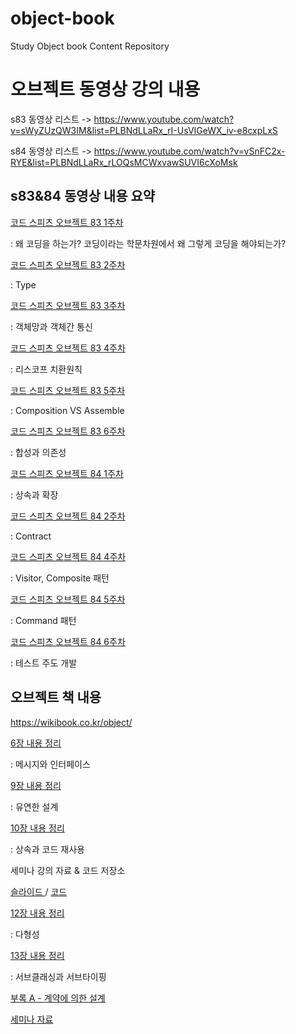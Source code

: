 # object-book
Study Object book Content Repository

# 오브젝트 동영상 강의 내용

s83 동영상 리스트 -> https://www.youtube.com/watch?v=sWyZUzQW3IM&list=PLBNdLLaRx_rI-UsVIGeWX_iv-e8cxpLxS

s84 동영상 리스트 -> https://www.youtube.com/watch?v=vSnFC2x-RYE&list=PLBNdLLaRx_rLOQsMCWxvawSUVI6cXoMsk

## s83&84 동영상 내용 요약 

[ 코드 스피츠 오브젝트 83 1주차 ](https://github.com/LenKIM/object-book/tree/master/object1)

: 왜 코딩을 하는가?  코딩이라는 학문차원에서 왜 그렇게 코딩을 해야되는가?

[ 코드 스피츠 오브젝트 83 2주차 ](https://github.com/LenKIM/object-book/tree/master/object2)

: Type

[ 코드 스피츠 오브젝트 83 3주차 ](https://github.com/LenKIM/object-book/tree/master/object3)

: 객체망과 객체간 통신

[ 코드 스피츠 오브젝트 83 4주차 ](https://github.com/LenKIM/object-book/tree/master/object4)

: 리스코프 치환원칙

[ 코드 스피츠 오브젝트 83 5주차 ](https://github.com/LenKIM/object-book/tree/master/object5)

: Composition VS Assemble

[ 코드 스피츠 오브젝트 83 6주차 ](https://github.com/LenKIM/object-book/tree/master/object6)

: 합성과 의존성

[ 코드 스피츠 오브젝트 84 1주차 ](https://github.com/LenKIM/object-book/tree/master/object7)

: 상속과 확장

[ 코드 스피츠 오브젝트 84 2주차 ](https://github.com/LenKIM/object-book/tree/master/object8)

: Contract 

[ 코드 스피츠 오브젝트 84 4주차 ](https://github.com/LenKIM/object-book/tree/master/object10)

: Visitor, Composite 패턴

[ 코드 스피츠 오브젝트 84 5주차 ](https://github.com/LenKIM/object-book/tree/master/object11)

: Command 패턴

[ 코드 스피츠 오브젝트 84 6주차 ](https://github.com/LenKIM/object-book/tree/master/object12)

: 테스트 주도 개발
 
## 오브젝트 책 내용

https://wikibook.co.kr/object/

[ 6장 내용 정리 ](https://github.com/LenKIM/object-book/tree/master/object-origin-book/chapter06)

: 메시지와 인터페이스
 
[ 9장 내용 정리 ](https://github.com/LenKIM/object-book/tree/master/object-origin-book/chapter09) 

: 유연한 설계

[ 10장 내용 정리 ](https://github.com/LenKIM/object-book/tree/master/object-origin-book/chapter10) 

: 상속과 코드 재사용

세미나 강의 자료 & 코드 저장소

[ 슬라이드 ](https://www.slideshare.net/JoenggyuLenKim/ss-193849468) / [ 코드 ](https://github.com/LenKIM/code-reuse-seminar)

[ 12장 내용 정리 ](https://github.com/LenKIM/object-book/tree/master/object-origin-book/chapter12)

: 다형성  

[ 13장 내용 정리 ](https://github.com/LenKIM/object-book/tree/master/object-origin-book/chapter13) 

: 서브클래싱과 서브타이핑

[ 부록 A - 계약에 의한 설계 ](https://github.com/LenKIM/object-book/tree/master/object-origin-book/appendixA)

[ 세미나 자료 ](https://github.com/LenKIM/object-book/blob/master/object-origin-book/appendixA/%EA%B3%84%EC%95%BD%EC%97%90%EC%9D%98%ED%95%9C%EC%84%A4%EA%B3%84.pdf)